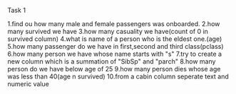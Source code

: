 
Task 1

1.find ou how many male and female passengers was onboarded.
2.how many survived we have
3.how many casuality we have(count of 0 in survived column)
4.what is name of a person who is the eldest one.(age)
5.how many passenger do we have in first,second and third class(pclass)
6.how many person we have whose name starts with "s"
7.try to create a new column which is a summation of "SibSp" and "parch"
8.how many person do we have below age of 25
9.how many person dies whose age was less than 40(age n survived)
10.from a cabin column seperate text and numeric value
